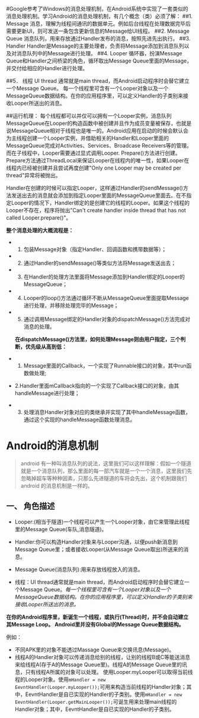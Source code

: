 #Google参考了Windows的消息处理机制，在Android系统中实现了一套类似的消息处理机制。学习Android的消息处理机制，有几个概念（类）必须了解：
##1.       Message
消息，理解为线程间通讯的数据单元。例如后台线程在处理数据完毕后需要更新UI，则可发送一条包含更新信息的Message给UI线程。
##2.       Message Queue
消息队列，用来存放通过Handler发布的消息，按照先进先出执行。
##3.       Handler
Handler是Message的主要处理者，负责将Message添加到消息队列以及对消息队列中的Message进行处理。
##4.       Looper
循环器，扮演Message Queue和Handler之间桥梁的角色，循环取出Message Queue里面的Message，并交付给相应的Handler进行处理。
 
##5．    线程
UI thread 通常就是main thread，而Android启动程序时会替它建立一个Message Queue。
每一个线程里可含有一个Looper对象以及一个MessageQueue数据结构。在你的应用程序里，可以定义Handler的子类别来接收Looper所送出的消息。
 
##运行机理：
  每个线程都可以并仅可以拥有一个Looper实例，消息队列MessageQueue在Looper的构造函数中被创建并且作为成员变量被保存，也就是说MessageQueue相对于线程也是唯一的。Android应用在启动的时候会默认会为主线程创建一个Looper实例，并借助相关的Handler和Looper里面的MessageQueue完成对Activities、Services、Broadcase Receivers等的管理。而在子线程中，Looper需要通过显式调用Looper. Prepare()方法进行创建。Prepare方法通过ThreadLocal来保证Looper在线程内的唯一性，如果Looper在线程内已经被创建并且尝试再度创建"Only one Looper may be created per thread"异常将被抛出。
 
  Handler在创建的时候可以指定Looper，这样通过Handler的sendMessage()方法发送出去的消息就会添加到指定Looper里面的MessageQueue里面去。在不指定Looper的情况下，Handler绑定的是创建它的线程的Looper。如果这个线程的Looper不存在，程序将抛出"Can't create handler inside thread that has not called Looper.prepare()"。
 
  **整个消息处理的大概流程是：**

- 1. 包装Message对象（指定Handler、回调函数和携带数据等）；
- 2. 通过Handler的sendMessage()等类似方法将Message发送出去；
- 3. 在Handler的处理方法里面将Message添加到Handler绑定的Looper的MessageQueue；
- 4. Looper的loop()方法通过循环不断从MessageQueue里面提取Message进行处理，并移除处理完毕的Message；
- 5. 通过调用Message绑定的Handler对象的dispatchMessage()方法完成对消息的处理。
 
  **在dispatchMessage()方法里，如何处理Message则由用户指定，三个判断，优先级从高到低：**

- 1. Message里面的Callback，一个实现了Runnable接口的对象，其中run函数做处理;
- 2.Handler里面mCallback指向的一个实现了Callback接口的对象，由其handleMessage进行处理；
- 3. 处理消息Handler对象对应的类继承并实现了其中handleMessage函数，通过这个实现的handleMessage函数处理消息。   
 
 
# Android的消息机制 #

 

> android 有一种叫消息队列的说法，这里我们可以这样理解：假如一个隧道就是一个消息队列，那么里面的每一部汽车就是一个一个消息，这里我们先忽略掉超车等种种因素，只那么先进隧道的车将会先出，这个机制跟我们android 的消息机制是一样的。

## 一、    角色描述 ##


- Looper:(相当于隧道)一个线程可以产生一个Looper对象，由它来管理此线程里的Message Queue(车队,消息隧道)。


- Handler:你可以构造Handler对象来与Looper沟通，以便push新消息到Message Queue里；或者接收Looper(从Message Queue取出)所送来的消息。


- Message Queue(消息队列):用来存放线程放入的消息。


- 线程：UI thread通常就是main thread，而Android启动程序时会替它建立一个Message Queue。*每一个线程里可含有一个Looper对象以及一个MessageQueue数据结构。在你的应用程序里，可以定义Handler的子类别来接收Looper所送出的消息。*
 
**在你的Android程序里，新诞生一个线程，或执行(Thread)时，并不会自动建立其Message Loop。
Android里并没有Global的Message Queue数据结构。**

例如：

- 不同APK里的对象不能透过Massage Queue来交换讯息(Message)。
- 线程A的Handler对象可以传递消息给别的线程，让别的线程B或C等能送消息来给线程A(存于A的Message Queue里)。线程A的Message Queue里的讯息，只有线程A所属的对象可以处理。
使用Looper.myLooper可以取得当前线程的Looper对象。使用`mHandler = new EevntHandler(Looper.myLooper());`可用来构造当前线程的Handler对象；其中，EevntHandler是自已实现的Handler的子类别。使用`mHandler = new EevntHandler(Looper.getMainLooper());`可诞生用来处理main线程的Handler对象；其中，EevntHandler是自已实现的Handler的子类别。